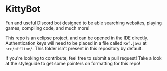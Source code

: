 # KittyBot
Fun and useful Discord bot designed to be able searching websites, playing games, compiling code, and much more!

This repo is an eclipse project, and can be opened in the IDE directly. Authentication keys will need to be placed in a file called `Ref.java` at `src/offline/`. This folder isn't present in this repository by default.

If you're looking to contribute, feel free to submit a pull request! Take a look at the styleguide to get some pointers on formatting for this repo!
